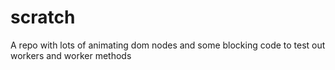 # scratch

A repo with lots of animating dom nodes and some blocking code to test out workers and worker methods
